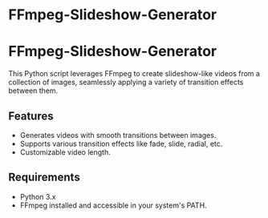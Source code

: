 # FFmpeg-Slideshow-Generator
# FFmpeg-Slideshow-Generator

This Python script leverages FFmpeg to create slideshow-like videos from a collection of images, seamlessly applying a variety of transition effects between them. 

## Features

* Generates videos with smooth transitions between images.
* Supports various transition effects like fade, slide, radial, etc.
* Customizable video length.

## Requirements

* Python 3.x
* FFmpeg installed and accessible in your system's PATH.
